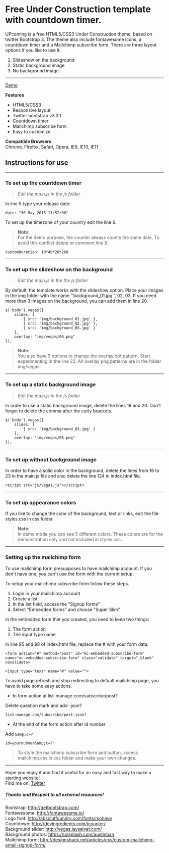 # Free Under Construction template with countdown timer.

UPcoming is a free HTML5/CSS3 Under Construction theme, based on twitter Bootstrap 3. The theme also include fontawesome icons, a countdown timer and a Mailchimp subscribe form. There are three layout options if you like to use it.

1. Slideshow on the background
2. Static background image
3. No background image

---
[Demo](http://marioyiann.com/upcoming/ "UPcoming")


**Features**
- HTML5/CSS3
- Responsive layout
- Twitter bootstrap v3.3.1
- Countdown timer
- Mailchimp subscribe form
- Easy to customize

**Compatible Browsers**  
Chrome, Firefox, Safari, Opera, IE9, IE10, IE11

## Instructions for use
---

### To set up the countdown timer 
>*Edit the main.js in the js folder*

In line 5 type your release date:

```
date: "30 May 2015 11:52:00"
```

To set up the timezone of your country edit the line 6.

> **Note:**  
For the demo purpose, the counter always counts the same date. To avoid this conflict delete or comment line 9.
```
customDuration: 10*40*20*260
```

---

### To set up the slideshow on the background
>*Edit the main.js in the the js folder*

By default, the template works with the slideshow option. Place your images in the img folder with the name ''background_01.jpg'', 02, 03. If you need more than 3 images on the background, you can add them in line 20.

```
$('body').vegas({
    slides: [
        { src: 'img/background_01.jpg' },
        { src: 'img/background_02.jpg' },
        { src: 'img/background_03.jpg' }
    ],
    overlay: "img/vegas/06.png"
});
```

>**Note:**  
You also have 9 options to change the overlay dot pattern. Start experimenting in the line 22. All overlay png patterns are in the folder img/vegas.

---

### To set up a static background image
>*Edit the main.js in the js folder*

In order to use a static background image, delete the lines 19 and 20. Don't forget to delete the comma after the curly brackets.

```
$('body').vegas({
    slides: [
        { src: 'img/background_01.jpg' }
    ],
    overlay: "img/vegas/06.png"
});
```

---

### To set up without background image

In order to have  a solid color in the background, delete the lines from 16 to 23 in the main.js file and also delete the line 124 in index.html file. 
```
<script src="js/vegas.js"></script> 
```

---

### To set up appearance colors

If you like to change the color of the background, text or links, edit the file styles.css  in css folder. 

>**Note:**  
In demo mode you can see 5 different colors. These colors are for the demonstration only and not included in styles.css.

---

### Setting up the mailchimp form

To use mailchimp form presupposes to have mailchimp account. If you don't have one, you can't use the form with the current setup. 

To setup your mailchimp subscribe form follow these steps.

1. Login in your mailchimp account 
2. Create a list. 
3. In the list field, access the "Signup forms"
4. Select "Embedded forms" and choose "Super Slim"

In the embedded form that you created, you need to keep two things:

1. The form action
2. The input type name

In line 95 and 98 of index.html file, replace the # with your form data.

```
<form action="#" method="post" id="mc-embedded-subscribe-form" name="mc-embedded-subscribe-form" class="validate" target="_blank" novalidate>
```
```
<input type="text" name="#" value="">
```

To avoid page refresh and stop redirecting to default mailchimp page, you have to take some easy actions.

- In form action at list-manage.com/subscribe/post? 

Delete question mark and add -json? 

```
list-manage.com/subscribe/post-json?
```

- At the end of the form action after id number 

Add ```&amp;c=?```
```
id=yournubmer&amp;c=?" 
```

> To style the mailchimp subscribe form and button, access mailchimp.css in css folder and make your own changes.

---

Hope you enjoy it and find it useful for an easy and fast way to make a starting website!  
Find me on: [Twitter](https://twitter.com/marioyiann)

##### Thanks and Respect to all external resources!
Bootstrap: http://getbootstrap.com/  
Fontawesome: http://fontawesome.io/  
Logo font: http://absolutfoundry.com/fonts/mohave  
Countdown: http://devingredients.com/jcounter/  
Background slider: http://vegas.jaysalvat.com/  
Background photos: https://unsplash.com/austinban  
Mailchimp form: http://designshack.net/articles/css/custom-mailchimp-email-signup-form/
